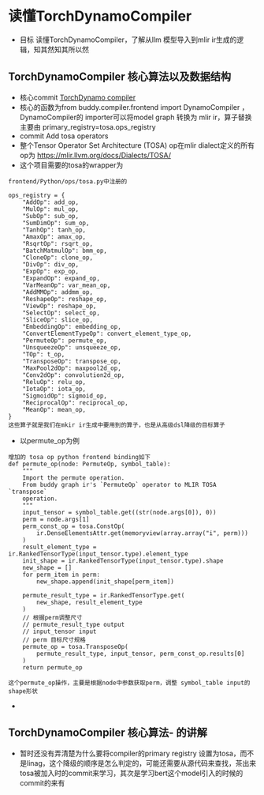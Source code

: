 # 读懂TorchDynamoCompiler
- 目标 读懂TorchDynamoCompiler，了解从llm 模型导入到mlir ir生成的逻辑，知其然知其所以然

## TorchDynamoCompiler 核心算法以及数据结构
- 核心commit [TorchDynamo compiler ](https://github.com/buddy-compiler/buddy-mlir/pull/208)
- 核心的函数为from buddy.compiler.frontend import DynamoCompiler ，DynamoCompiler的 importer可以将model graph 转换为 mlir ir，算子替换主要由  primary_registry=tosa.ops_registry
- commit Add tosa operators
- 整个Tensor Operator Set Architecture (TOSA) op在mlir dialect定义的所有op为 https://mlir.llvm.org/docs/Dialects/TOSA/
- 这个项目需要的tosa的wrapper为
```
frontend/Python/ops/tosa.py中注册的

ops_registry = {
    "AddOp": add_op,
    "MulOp": mul_op,
    "SubOp": sub_op,
    "SumDimOp": sum_op,
    "TanhOp": tanh_op,
    "AmaxOp": amax_op,
    "RsqrtOp": rsqrt_op,
    "BatchMatmulOp": bmm_op,
    "CloneOp": clone_op,
    "DivOp": div_op,
    "ExpOp": exp_op,
    "ExpandOp": expand_op,
    "VarMeanOp": var_mean_op,
    "AddMMOp": addmm_op,
    "ReshapeOp": reshape_op,
    "ViewOp": reshape_op,
    "SelectOp": select_op,
    "SliceOp": slice_op,
    "EmbeddingOp": embedding_op,
    "ConvertElementTypeOp": convert_element_type_op,
    "PermuteOp": permute_op,
    "UnsqueezeOp": unsqueeze_op,
    "TOp": t_op,
    "TransposeOp": transpose_op,
    "MaxPool2dOp": maxpool2d_op,
    "Conv2dOp": convolution2d_op,
    "ReluOp": relu_op,
    "IotaOp": iota_op,
    "SigmoidOp": sigmoid_op,
    "ReciprocalOp": reciprocal_op,
    "MeanOp": mean_op,
}
这些算子就是我们在mkir ir生成中要用到的算子，也是从高级dsl降级的目标算子

```
- 以permute_op为例
```
增加的 tosa op python frontend binding如下
def permute_op(node: PermuteOp, symbol_table):
    """
    Import the permute operation.
    From buddy graph ir's `PermuteOp` operator to MLIR TOSA `transpose`
    operation.
    """
    input_tensor = symbol_table.get((str(node.args[0]), 0))
    perm = node.args[1]
    perm_const_op = tosa.ConstOp(
        ir.DenseElementsAttr.get(memoryview(array.array("i", perm)))
    )
    result_element_type = ir.RankedTensorType(input_tensor.type).element_type
    init_shape = ir.RankedTensorType(input_tensor.type).shape
    new_shape = []
    for perm_item in perm:
        new_shape.append(init_shape[perm_item])

    permute_result_type = ir.RankedTensorType.get(
        new_shape, result_element_type
    )
    // 根据perm调整尺寸
    // permute_result_type output
    // input_tensor input
    // perm 目标尺寸规格
    permute_op = tosa.TransposeOp(
        permute_result_type, input_tensor, perm_const_op.results[0]
    )
    return permute_op

这个permute_op操作，主要是根据node中参数获取perm，调整 symbol_table input的shape形状
```
- 

## TorchDynamoCompiler 核心算法- 的讲解
- 暂时还没有弄清楚为什么要将compiler的primary registry 设置为tosa，而不是linag，这个降级的顺序是怎么判定的，可能还需要从源代码来查找，茶出来tosa被加入时的commit来学习，其次是学习bert这个model引入的时候的commit的来有
